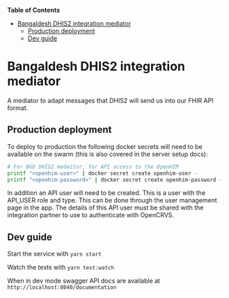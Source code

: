 <!-- START doctoc generated TOC please keep comment here to allow auto update -->
<!-- DON'T EDIT THIS SECTION, INSTEAD RE-RUN doctoc TO UPDATE -->
**Table of Contents**  

- [Bangaldesh DHIS2 integration mediator](#bangaldesh-dhis2-integration-mediator)
  - [Production deployment](#production-deployment)
  - [Dev guide](#dev-guide)

<!-- END doctoc generated TOC please keep comment here to allow auto update -->

# Bangaldesh DHIS2 integration mediator

A mediator to adapt messages that DHIS2 will send us into our FHIR API format.

## Production deployment

To deploy to production the following docker secrets will need to be available on the swarm (this is also covered in the server setup docs):

```sh
# For BGD DHIS2 medaitor, for API access to the OpenHIM
printf "<openhim-user>" | docker secret create openhim-user -
printf "<openhim-password>" | docker secret create openhim-password -
```

In addition an API user will need to be created. This is a user with the API_USER role and type. This can be done through the user management page in the app. The details of this API user must be shared with the integration partner to use to authenticate with OpenCRVS.

## Dev guide

Start the service with `yarn start`

Watch the tests with `yarn test:watch`

When in dev mode swagger API docs are available at `http://localhost:8040/documentation`
